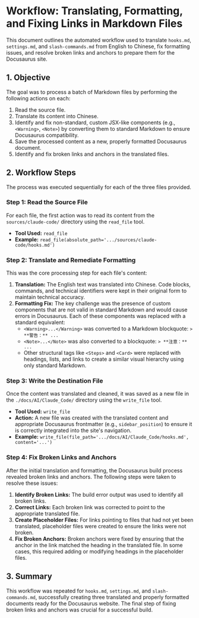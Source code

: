 # Workflow: Translating, Formatting, and Fixing Links in Markdown Files

This document outlines the automated workflow used to translate `hooks.md`, `settings.md`, and `slash-commands.md` from English to Chinese, fix formatting issues, and resolve broken links and anchors to prepare them for the Docusaurus site.

## 1. Objective

The goal was to process a batch of Markdown files by performing the following actions on each:
1.  Read the source file.
2.  Translate its content into Chinese.
3.  Identify and fix non-standard, custom JSX-like components (e.g., `<Warning>`, `<Note>`) by converting them to standard Markdown to ensure Docusaurus compatibility.
4.  Save the processed content as a new, properly formatted Docusaurus document.
5.  Identify and fix broken links and anchors in the translated files.

## 2. Workflow Steps

The process was executed sequentially for each of the three files provided.

### Step 1: Read the Source File

For each file, the first action was to read its content from the `sources/claude-code/` directory using the `read_file` tool.

*   **Tool Used:** `read_file`
*   **Example:** `read_file(absolute_path='.../sources/claude-code/hooks.md')`

### Step 2: Translate and Remediate Formatting

This was the core processing step for each file's content:

1.  **Translation:** The English text was translated into Chinese. Code blocks, commands, and technical identifiers were kept in their original form to maintain technical accuracy.
2.  **Formatting Fix:** The key challenge was the presence of custom components that are not valid in standard Markdown and would cause errors in Docusaurus. Each of these components was replaced with a standard equivalent:
    *   `<Warning>...</Warning>` was converted to a Markdown blockquote: `> **警告：** ...`
    *   `<Note>...</Note>` was also converted to a blockquote: `> **注意：** ...`
    *   Other structural tags like `<Steps>` and `<Card>` were replaced with headings, lists, and links to create a similar visual hierarchy using only standard Markdown.

### Step 3: Write the Destination File

Once the content was translated and cleaned, it was saved as a new file in the `./docs/AI/Claude_Code/` directory using the `write_file` tool.

*   **Tool Used:** `write_file`
*   **Action:** A new file was created with the translated content and appropriate Docusaurus frontmatter (e.g., `sidebar_position`) to ensure it is correctly integrated into the site's navigation.
*   **Example:** `write_file(file_path='.../docs/AI/Claude_Code/hooks.md', content='...')`

### Step 4: Fix Broken Links and Anchors

After the initial translation and formatting, the Docusaurus build process revealed broken links and anchors. The following steps were taken to resolve these issues:

1.  **Identify Broken Links:** The build error output was used to identify all broken links.
2.  **Correct Links:** Each broken link was corrected to point to the appropriate translated file.
3.  **Create Placeholder Files:** For links pointing to files that had not yet been translated, placeholder files were created to ensure the links were not broken.
4.  **Fix Broken Anchors:** Broken anchors were fixed by ensuring that the anchor in the link matched the heading in the translated file. In some cases, this required adding or modifying headings in the placeholder files.

## 3. Summary

This workflow was repeated for `hooks.md`, `settings.md`, and `slash-commands.md`, successfully creating three translated and properly formatted documents ready for the Docusaurus website. The final step of fixing broken links and anchors was crucial for a successful build.